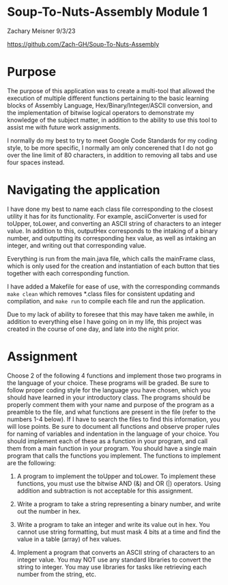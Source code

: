 # Soup-To-Nuts-Assembly Module 1
Zachary Meisner 9/3/23

https://github.com/Zach-GH/Soup-To-Nuts-Assembly

# Purpose
The purpose of this application was to create a multi-tool that allowed the execution of multiple different functions pertaining to the basic learning blocks of Assembly Language, Hex/Binary/Integer/ASCII conversion, and the implementation of bitwise logical operators to demonstrate my knowledge of the subject matter, in addition to the ability to use this tool to assist me with future work assignments.

I normally do my best to try to meet Google Code Standards for my coding style, to be more specific, I normally am only concerened that I do not go over the line limit of 80 characters, in addition to removing all tabs and use four spaces instead.

# Navigating the application
I have done my best to name each class file corresponding to the closest utility it has for its functionality.
For example, asciiConverter is used for toUpper, toLower, and converting an ASCII string of characters to an integer value. In addition to this, outputHex corresponds to the intaking of a binary number, and outputting its corresponding hex value, as well as intaking an integer, and writing out that corresponding value.

Everything is run from the main.java file, which calls the mainFrame class, which is only used for the creation and instantiation of each button that ties together with each corresponding function.

I have added a Makefile for ease of use, with the corresponding commands `make clean` which removes *.class files for consistent updating and compilation, and `make run` to compile each file and run the application.

Due to my lack of ability to foresee that this may have taken me awhile, in addition to everything else I have going on in my life, this project was created in the course of one day, and late into the night prior.

# Assignment
Choose 2 of the following 4 functions and implement those two programs in the language of your choice.  These programs will be graded.  Be sure to follow proper coding style for the language you have chosen, which you should have learned in your introductory class.  The programs should be properly comment them with your name and purpose of the program as a preamble to the file, and what functions are present in the file (refer to the numbers 1-4 below).  If I have to search the files to find this information, you will lose points.  Be sure to document all functions and observe proper rules for naming of variables and indentation in the language of your choice.  You should implement each of these as a function in your program, and call them from a main function in your program.  You should have a single main program that calls the functions you implement.  The functions to implement are the following:

1. A program to implement the toUpper and toLower.  To implement these functions, you must use the bitwise AND (&) and OR (|) operators.  Using addition and subtraction is not acceptable for this assignment.

2. Write a program to take a string representing a binary number, and write out the number in hex.

3. Write a program to take an integer and write its value out in hex.  You cannot use string formatting, but must mask 4 bits at a time and find the value in a table (array) of hex values.

4. Implement a program that converts an ASCII string of characters to an integer value.  You may NOT use any standard libraries to convert the string to integer. You may use libraries for tasks like retrieving each number from the string, etc.